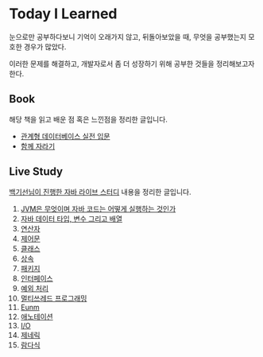 # Today I Learned

눈으로만 공부하다보니 기억이 오래가지 않고, 뒤돌아보았을 때, 무엇을 공부했는지 모호한 경우가 많았다.

이러한 문제를 해결하고, 개발자로서 좀 더 성장하기 위해 공부한 것들을 정리해보고자 한다.

## Book
해당 책을 읽고 배운 점 혹은 느낀점을 정리한 글입니다.
* [관계형 데이터베이스 실전 입문](https://github.com/Park-SooYeon/today-I-learned/blob/master/book/%EA%B4%80%EA%B3%84%ED%98%95-%EB%8D%B0%EC%9D%B4%ED%84%B0%EB%B2%A0%EC%9D%B4%EC%8A%A4-%EC%8B%A4%EC%A0%84-%EC%9E%85%EB%AC%B8.md)
* [함께 자라기](https://github.com/Park-SooYeon/today-I-learned/blob/master/book/%ED%95%A8%EA%BB%98-%EC%9E%90%EB%9D%BC%EA%B8%B0.md)

## Live Study
[백기선님이 진행한 자바 라이브 스터디](https://github.com/whiteship/live-study) 내용을 정리한 글입니다.
1. [JVM은 무엇이며 자바 코드는 어떻게 실행하는 것인가](https://github.com/Park-SooYeon/today-I-learned/blob/master/live-study/what-is-jvm-and-how-to-execute-java-code.md)
2. [자바 데이터 타입, 변수 그리고 배열](https://github.com/Park-SooYeon/today-I-learned/blob/master/live-study/java-data-type-variable-and-array.md)
3. [연산자](https://github.com/Park-SooYeon/today-I-learned/blob/master/live-study/operator.md)
4. [제어문](https://github.com/Park-SooYeon/today-I-learned/blob/master/live-study/control-statement.md)
5. [클래스](https://github.com/Park-SooYeon/today-I-learned/blob/master/live-study/class.md)
6. [상속](https://github.com/Park-SooYeon/today-I-learned/blob/master/live-study/inheritance.md)
7. [패키지](https://github.com/Park-SooYeon/today-I-learned/blob/master/live-study/package.md)
8. [인터페이스](https://github.com/Park-SooYeon/today-I-learned/blob/master/live-study/interface.md)
9. [예외 처리](https://github.com/Park-SooYeon/today-I-learned/blob/master/live-study/exception-handling.md)
10. [멀티쓰레드 프로그래밍](https://github.com/Park-SooYeon/today-I-learned/blob/master/live-study/multithreaded-programming.md)
11. [Eunm](https://github.com/Park-SooYeon/today-I-learned/blob/master/live-study/enum.md)
12. [애노테이션](https://github.com/Park-SooYeon/today-I-learned/blob/master/live-study/annotation.md)
13. [I/O](https://github.com/Park-SooYeon/today-I-learned/blob/master/live-study/io.md)
14. [제네릭](https://github.com/Park-SooYeon/today-I-learned/blob/master/live-study/generic.md)
15. [람다식](https://github.com/Park-SooYeon/today-I-learned/blob/master/live-study/lambda.md)

